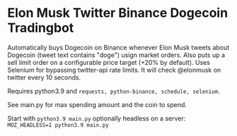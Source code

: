  # Elon Musk Twitter Binance Dogecoin Tradingbot
 
 Automatically buys Dogecoin on Binance whenever Elon Musk tweets about Dogecoin (tweet text contains "doge") usign market orders. Also puts up a sell limit order on a configurable price target (+20% by default).
 Uses Selenium for bypassing twitter-api rate limits. It will check @elonmusk on twitter every 10 seconds.
 
 Requires python3.9 and `requests, python-binance, schedule, selenium`.
 
 See main.py for max spending amount and the coin to spend.
 
 Start with
 `python3.9 main.py`
 optionally headless on a server:
 `MOZ_HEADLESS=1 python3.9 main.py`
